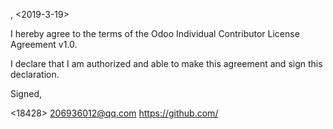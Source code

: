 <china>, <2019-3-19>

I hereby agree to the terms of the Odoo Individual Contributor License
Agreement v1.0.

I declare that I am authorized and able to make this agreement and sign this
declaration.

Signed,

<18428> <206936012@qq.com> https://github.com/<login>
